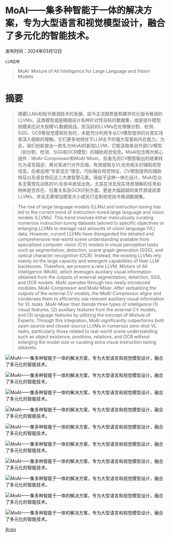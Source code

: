 # MoAI——集多种智能于一体的解决方案，专为大型语言和视觉模型设计，融合了多元化的智能技术。

发布时间：2024年03月12日

`LLM应用`

> MoAI: Mixture of All Intelligence for Large Language and Vision Models

# 摘要

> 随着LLMs和指令微调技术的发展，如今主流趋势是构建并优化指令微调的LLVMs。这类模型或是精细设计各种针对性目标的数据集，或是提升模型规模来应对大规模VL数据挑战。但当前的LLVMs在处理像分割、检测、SGG、OCR等视觉感知任务时，未能充分利用专业CV模型提供的对真实场景深入细致的理解。它们更多地倚仗于LLM主干的强大容量和内在能力。为此，我们创新提出一款名为MoAI的新型LLVM，它能汲取来自外部CV模型（如分割、检测、SGG和OCR模型）的辅助视觉信息。MoAI包含两大核心组件：MoAI-Compressor和MoAI-Mixer。前者先将CV模型输出的结果转化为语言描述，再对其进行对齐压缩，有效提取与VL任务相关的辅助视觉信息。后者运用“专家混合”理念，巧妙融合视觉特征、CV模型提供的辅助特征以及语言特征这三大类智慧元素。得益于这种一体化设计，MoAI在众多无需预先训练的VL任务中表现出色，尤其在涉及现实场景理解的任务如物体是否存在、位置关系及OCR识别方面，更是大幅超越同类开源或闭源LLVMs，并且无需增加模型大小或另行定制视觉指令微调数据集。

> The rise of large language models (LLMs) and instruction tuning has led to the current trend of instruction-tuned large language and vision models (LLVMs). This trend involves either meticulously curating numerous instruction tuning datasets tailored to specific objectives or enlarging LLVMs to manage vast amounts of vision language (VL) data. However, current LLVMs have disregarded the detailed and comprehensive real-world scene understanding available from specialized computer vision (CV) models in visual perception tasks such as segmentation, detection, scene graph generation (SGG), and optical character recognition (OCR). Instead, the existing LLVMs rely mainly on the large capacity and emergent capabilities of their LLM backbones. Therefore, we present a new LLVM, Mixture of All Intelligence (MoAI), which leverages auxiliary visual information obtained from the outputs of external segmentation, detection, SGG, and OCR models. MoAI operates through two newly introduced modules: MoAI-Compressor and MoAI-Mixer. After verbalizing the outputs of the external CV models, the MoAI-Compressor aligns and condenses them to efficiently use relevant auxiliary visual information for VL tasks. MoAI-Mixer then blends three types of intelligence (1) visual features, (2) auxiliary features from the external CV models, and (3) language features by utilizing the concept of Mixture of Experts. Through this integration, MoAI significantly outperforms both open-source and closed-source LLVMs in numerous zero-shot VL tasks, particularly those related to real-world scene understanding such as object existence, positions, relations, and OCR without enlarging the model size or curating extra visual instruction tuning datasets.

![MoAI——集多种智能于一体的解决方案，专为大型语言和视觉模型设计，融合了多元化的智能技术。](../../../paper_images/2403.07508/x3.png)

![MoAI——集多种智能于一体的解决方案，专为大型语言和视觉模型设计，融合了多元化的智能技术。](../../../paper_images/2403.07508/x5.png)

![MoAI——集多种智能于一体的解决方案，专为大型语言和视觉模型设计，融合了多元化的智能技术。](../../../paper_images/2403.07508/x6.png)

![MoAI——集多种智能于一体的解决方案，专为大型语言和视觉模型设计，融合了多元化的智能技术。](../../../paper_images/2403.07508/x11.png)

![MoAI——集多种智能于一体的解决方案，专为大型语言和视觉模型设计，融合了多元化的智能技术。](../../../paper_images/2403.07508/x13.png)

![MoAI——集多种智能于一体的解决方案，专为大型语言和视觉模型设计，融合了多元化的智能技术。](../../../paper_images/2403.07508/x14.png)

![MoAI——集多种智能于一体的解决方案，专为大型语言和视觉模型设计，融合了多元化的智能技术。](../../../paper_images/2403.07508/x16.png)

![MoAI——集多种智能于一体的解决方案，专为大型语言和视觉模型设计，融合了多元化的智能技术。](../../../paper_images/2403.07508/x17.png)

![MoAI——集多种智能于一体的解决方案，专为大型语言和视觉模型设计，融合了多元化的智能技术。](../../../paper_images/2403.07508/x19.png)

![MoAI——集多种智能于一体的解决方案，专为大型语言和视觉模型设计，融合了多元化的智能技术。](../../../paper_images/2403.07508/x20.png)

[Arxiv](https://arxiv.org/abs/2403.07508)